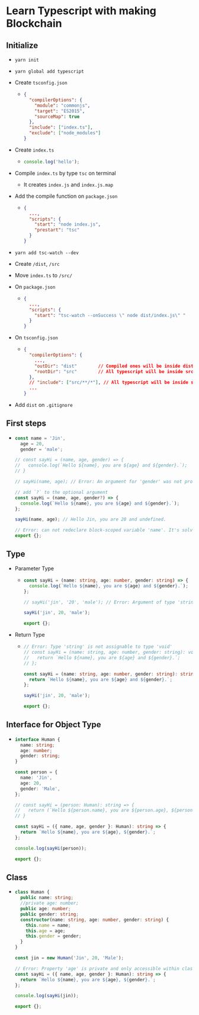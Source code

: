 # Learn Typescript with making Blockchain

## Initialize

- `yarn init`

- `yarn global add typescript`

- Create `tsconfig.json`

  - ```json
    {
      "compilerOptions": {
        "module": "commonjs",
        "target": "ES2015",
        "sourceMap": true
      },
      "include": ["index.ts"],
      "exclude": ["node_modules"]
    }
    ```

- Create `index.ts`

  - ```ts
    console.log('hello');
    ```

- Compile `index.ts` by type `tsc` on terminal

  - It creates `index.js` and `index.js.map`

- Add the compile function on `package.json`

  - ```json
    {
      ...,
      "scripts": {
        "start": "node index.js",
        "prestart": "tsc"
      }
    }
    ```

- `yarn add tsc-watch --dev`

- Create `/dist`, `/src`

- Move `index.ts` to `/src/`

- On `package.json`

  - ```json
    {
      ...,
      "scripts": {
        "start": "tsc-watch --onSuccess \" node dist/index.js\" "
      }
    }
    ```

- On `tsconfig.json`

  - ```json
    {
      "compilerOptions": {
        ...,
        "outDir": "dist"        // Compiled ones will be inside dist.,
        "rootDir": "src"        // All typescript will be inside src.
      },
      // "include": ["src/**/*"], // All typescript will be inside src.
      ...
    }
    ```

- Add `dist` on `.gitignore`

## First steps

- ```ts
  const name = 'Jin',
    age = 20,
    gender = 'male';

  // const sayHi = (name, age, gender) => {
  //   console.log(`Hello ${name}, you are ${age} and ${gender}.`);
  // }

  // sayHi(name, age); // Error: An argument for 'gender' was not provided.

  // add `?` to the optional argument
  const sayHi = (name, age, gender?) => {
    console.log(`Hello ${name}, you are ${age} and ${gender}.`);
  };

  sayHi(name, age); // Hello Jin, you are 20 and undefined.

  // Error: can not redeclare block-scoped variable 'name'. It's solved put `export {};`. It means this is a module.
  export {};
  ```

## Type

- Parameter Type

  - ```ts
    const sayHi = (name: string, age: number, gender: string) => {
      console.log(`Hello ${name}, you are ${age} and ${gender}.`);
    };

    // sayHi('jin', '20', 'male'); // Error: Argument of type 'string' is not assignable to parameter of type 'number'.

    sayHi('jin', 20, 'male');

    export {};
    ```

- Return Type

  - ```ts
    // Error: Type 'string' is not assignable to type 'void'
    // const sayHi = (name: string, age: number, gender: string): void => {
    //   return `Hello ${name}, you are ${age} and ${gender}.`;
    // };

    const sayHi = (name: string, age: number, gender: string): string => {
      return `Hello ${name}, you are ${age} and ${gender}.`;
    };

    sayHi('jin', 20, 'male');

    export {};
    ```

## Interface for Object Type

- ```ts
  interface Human {
    name: string;
    age: number;
    gender: string;
  }

  const person = {
    name: 'Jin',
    age: 20,
    gender: 'Male',
  };

  // const sayHi = (person: Human): string => {
  //   return (`Hello ${person.name}, you are ${person.age}, ${person.gender}.`);
  // }

  const sayHi = ({ name, age, gender }: Human): string => {
    return `Hello ${name}, you are ${age}, ${gender}.`;
  };

  console.log(sayHi(person));

  export {};
  ```

## Class

- ```ts
  class Human {
    public name: string;
    //private age: number;
    public age: number;
    public gender: string;
    constructor(name: string, age: number, gender: string) {
      this.name = name;
      this.age = age;
      this.gender = gender;
    }
  }

  const jin = new Human('Jin', 20, 'Male');

  // Error: Property 'age' is private and only accessible within class 'human'.
  const sayHi = ({ name, age, gender }: Human): string => {
    return `Hello ${name}, you are ${age}, ${gender}.`;
  };

  console.log(sayHi(jin));

  export {};
  ```
